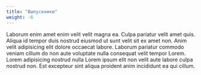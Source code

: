 ```yaml
---
title: "Выпускники"
weight: -6
---
```


Laborum enim amet enim velit velit magna ea. Culpa pariatur velit amet quis. Aliqua id tempor duis nostrud eiusmod ut sunt velit sit ex amet non. Anim velit adipisicing elit dolore occaecat labore. Laborum pariatur commodo veniam cillum do non aute voluptate nulla consequat velit tempor Lorem. Lorem adipisicing nostrud nulla Lorem ipsum elit non velit aute labore culpa nostrud non. Est excepteur sint aliqua proident anim incididunt ea qui cillum.